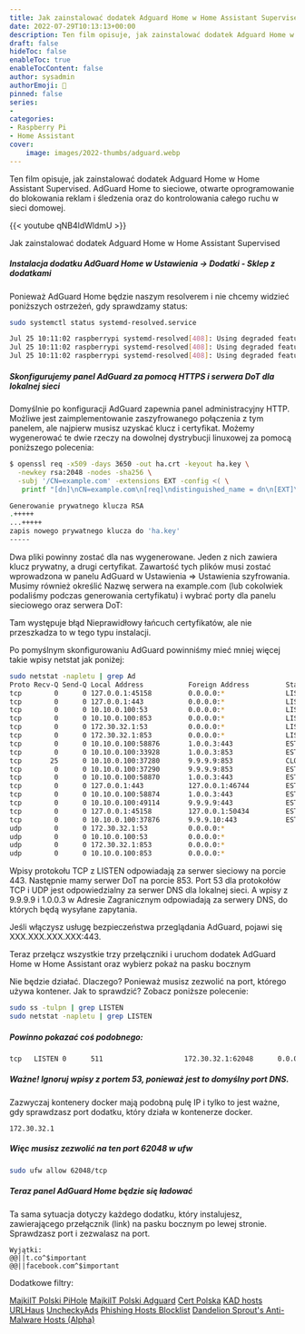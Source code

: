 ```yaml
---
title: Jak zainstalować dodatek Adguard Home w Home Assistant Supervised
date: 2022-07-29T10:13:13+00:00
description: Ten film opisuje, jak zainstalować dodatek Adguard Home w Home Assistant Supervised
draft: false
hideToc: false
enableToc: true
enableTocContent: false
author: sysadmin
authorEmoji: 🐧
pinned: false
series:
- 
categories:
- Raspberry Pi
- Home Assistant
cover:
    image: images/2022-thumbs/adguard.webp
---
```


Ten film opisuje, jak zainstalować dodatek Adguard Home w Home Assistant Supervised. AdGuard Home to sieciowe, otwarte oprogramowanie do blokowania reklam i śledzenia oraz do kontrolowania całego ruchu w sieci domowej.

{{< youtube qNB4ldWldmU >}}
<figcaption>Jak zainstalować dodatek Adguard Home w Home Assistant Supervised</figcaption>


##### Instalacja dodatku AdGuard Home w Ustawienia -> Dodatki - Sklep z dodatkami

Ponieważ AdGuard Home będzie naszym resolverem i nie chcemy widzieć poniższych ostrzeżeń, gdy sprawdzamy status:

```bash
sudo systemctl status systemd-resolved.service

Jul 25 10:11:02 raspberrypi systemd-resolved[408]: Using degraded feature set UDP instead of UDP+EDNS0 for DNS server 10.10.0.100.
Jul 25 10:11:02 raspberrypi systemd-resolved[408]: Using degraded feature set TCP instead of UDP for DNS server 10.10.0.100.
Jul 25 10:11:02 raspberrypi systemd-resolved[408]: Using degraded feature set UDP instead of TCP for DNS server 10.10.0.100.
```

##### Skonfigurujemy panel AdGuard za pomocą HTTPS i serwera DoT dla lokalnej sieci

Domyślnie po konfiguracji AdGuard zapewnia panel administracyjny HTTP. Możliwe jest zaimplementowanie zaszyfrowanego połączenia z tym panelem, ale najpierw musisz uzyskać klucz i certyfikat. Możemy wygenerować te dwie rzeczy na dowolnej dystrybucji linuxowej za pomocą poniższego polecenia:

```bash
$ openssl req -x509 -days 3650 -out ha.crt -keyout ha.key \
  -newkey rsa:2048 -nodes -sha256 \
  -subj '/CN=example.com' -extensions EXT -config <( \
   printf "[dn]\nCN=example.com\n[req]\ndistinguished_name = dn\n[EXT]\nsubjectAltName=DNS:example.com\nkeyUsage=digitalSignature\nextendedKeyUsage=serverAuth")

Generowanie prywatnego klucza RSA
.+++++
...+++++
zapis nowego prywatnego klucza do 'ha.key'
-----
```

Dwa pliki powinny zostać dla nas wygenerowane. Jeden z nich zawiera klucz prywatny, a drugi certyfikat. Zawartość tych plików musi zostać wprowadzona w panelu AdGuard w Ustawienia => Ustawienia szyfrowania. Musimy również określić Nazwę serwera na example.com (lub cokolwiek podaliśmy podczas generowania certyfikatu) i wybrać porty dla panelu sieciowego oraz serwera DoT:

Tam występuje błąd Nieprawidłowy łańcuch certyfikatów, ale nie przeszkadza to w tego typu instalacji.

Po pomyślnym skonfigurowaniu AdGuard powinniśmy mieć mniej więcej takie wpisy netstat jak poniżej:

```bash
sudo netstat -napletu | grep Ad
Proto Recv-Q Send-Q Local Address           Foreign Address         State       User       Inode      PID/Program name    
tcp        0      0 127.0.0.1:45158         0.0.0.0:*               LISTEN      0          50357      8687/./AdGuardHome  
tcp        0      0 127.0.0.1:443           0.0.0.0:*               LISTEN      0          49852      8687/./AdGuardHome  
tcp        0      0 10.10.0.100:53          0.0.0.0:*               LISTEN      0          53329      8687/./AdGuardHome  
tcp        0      0 10.10.0.100:853         0.0.0.0:*               LISTEN      0          50767      8687/./AdGuardHome  
tcp        0      0 172.30.32.1:53          0.0.0.0:*               LISTEN      0          53330      8687/./AdGuardHome  
tcp        0      0 172.30.32.1:853         0.0.0.0:*               LISTEN      0          50768      8687/./AdGuardHome  
tcp        0      0 10.10.0.100:58876       1.0.0.3:443             ESTABLISHED 0          53355      8687/./AdGuardHome  
tcp        0      0 10.10.0.100:33928       1.0.0.3:853             ESTABLISHED 0          50922      8687/./AdGuardHome  
tcp       25      0 10.10.0.100:37280       9.9.9.9:853             CLOSE_WAIT  0          52562      8687/./AdGuardHome  
tcp        0      0 10.10.0.100:37290       9.9.9.9:853             ESTABLISHED 0          53504      8687/./AdGuardHome  
tcp        0      0 10.10.0.100:58870       1.0.0.3:443             ESTABLISHED 0          49887      8687/./AdGuardHome  
tcp        0      0 127.0.0.1:443           127.0.0.1:46744         ESTABLISHED 0          53310      8687/./AdGuardHome  
tcp        0      0 10.10.0.100:58874       1.0.0.3:443             ESTABLISHED 0          50764      8687/./AdGuardHome  
tcp        0      0 10.10.0.100:49114       9.9.9.9:443             ESTABLISHED 0          52441      8687/./AdGuardHome  
tcp        0      0 127.0.0.1:45158         127.0.0.1:50434         ESTABLISHED 0          53308      8687/./AdGuardHome  
tcp        0      0 10.10.0.100:37876       9.9.9.10:443            ESTABLISHED 0          50791      8687/./AdGuardHome  
udp        0      0 172.30.32.1:53          0.0.0.0:*                           0          53328      8687/./AdGuardHome  
udp        0      0 10.10.0.100:53          0.0.0.0:*                           0          53327      8687/./AdGuardHome  
udp        0      0 172.30.32.1:853         0.0.0.0:*                           0          53332      8687/./AdGuardHome  
udp        0      0 10.10.0.100:853         0.0.0.0:*                           0          53331      8687/./AdGuardHome  
```

Wpisy protokołu TCP z LISTEN odpowiadają za serwer sieciowy na porcie 443. Następnie mamy serwer DoT na porcie 853. Port 53 dla protokołów TCP i UDP jest odpowiedzialny za serwer DNS dla lokalnej sieci. A wpisy z 9.9.9.9 i 1.0.0.3 w Adresie Zagranicznym odpowiadają za serwery DNS, do których będą wysyłane zapytania.

Jeśli włączysz usługę bezpieczeństwa przeglądania AdGuard, pojawi się XXX.XXX.XXX.XXX:443.

Teraz przełącz wszystkie trzy przełączniki i uruchom dodatek AdGuard Home w Home Assistant oraz wybierz pokaż na pasku bocznym

Nie będzie działać. Dlaczego? Ponieważ musisz zezwolić na port, którego używa kontener. Jak to sprawdzić? Zobacz poniższe polecenie:

```bash
sudo ss -tulpn | grep LISTEN
sudo netstat -napletu | grep LISTEN
```

##### Powinno pokazać coś podobnego:

```bash
tcp   LISTEN 0      511                    172.30.32.1:62048      0.0.0.0:*    users:(("nginx",pid=7740,fd=5),("nginx",pid=7709,fd=5))
```

##### Ważne! Ignoruj wpisy z portem 53, ponieważ jest to domyślny port DNS.

Zazwyczaj kontenery docker mają podobną pulę IP i tylko to jest ważne, gdy sprawdzasz port dodatku, który działa w kontenerze docker.

```
172.30.32.1
```

##### Więc musisz zezwolić na ten port 62048 w ufw

```bash
sudo ufw allow 62048/tcp
```

##### Teraz panel AdGuard Home będzie się ładować

Ta sama sytuacja dotyczy każdego dodatku, który instalujesz, zawierającego przełącznik (link) na pasku bocznym po lewej stronie. Sprawdzasz port i zezwalasz na port.

```
Wyjątki:
@@||t.co^$important
@@||facebook.com^$important
```

Dodatkowe filtry:

[MajkiIT Polski PiHole](https://raw.githubusercontent.com/MajkiIT/polish-ads-filter/master/polish-pihole-filters/all_ads_filters.txt)
[MajkiIT Polski Adguard](https://raw.githubusercontent.com/MajkiIT/polish-ads-filter/master/polish-adblock-filters/adblock_adguard.txt)
[Cert Polska](https://hole.cert.pl/domains/domains.txt)
[KAD hosts](https://raw.githubusercontent.com/FiltersHeroes/KADhosts/master/KADhosts.txt)
[URLHaus](https://malware-filter.gitlab.io/malware-filter/urlhaus-filter-agh.txt)
[UncheckyAds](https://raw.githubusercontent.com/FadeMind/hosts.extras/master/UncheckyAds/hosts)
[Phishing Hosts Blocklist](https://malware-filter.gitlab.io/malware-filter/phishing-filter-hosts.txt)
[Dandelion Sprout's Anti-Malware Hosts (Alpha)](https://raw.githubusercontent.com/DandelionSprout/adfilt/master/Alternate%20versions%20Anti-Malware%20List/AntiMalwareHosts.txt)